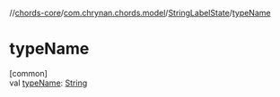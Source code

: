 //[chords-core](../../../index.md)/[com.chrynan.chords.model](../index.md)/[StringLabelState](index.md)/[typeName](type-name.md)

# typeName

[common]\
val [typeName](type-name.md): [String](https://kotlinlang.org/api/latest/jvm/stdlib/kotlin/-string/index.html)
